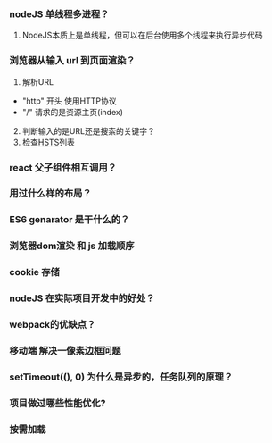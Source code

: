 ### nodeJS 单线程多进程？

1. NodeJS本质上是单线程，但可以在后台使用多个线程来执行异步代码


### 浏览器从输入 url 到页面渲染？
1. 解析URL 
  * "http" 开头 使用HTTP协议
  * "/"  请求的是资源主页(index)
2. 判断输入的是URL还是搜索的关键字？
3. 检查[HSTS](https://zh.wikipedia.org/wiki/HTTP%E4%B8%A5%E6%A0%BC%E4%BC%A0%E8%BE%93%E5%AE%89%E5%85%A8)列表



### react 父子组件相互调用？


### 用过什么样的布局？


### ES6 genarator 是干什么的？


### 浏览器dom渲染 和 js 加载顺序



### cookie 存储


### nodeJS 在实际项目开发中的好处？


### webpack的优缺点？



### 移动端 解决一像素边框问题


### setTimeout((), 0) 为什么是异步的，任务队列的原理？


### 项目做过哪些性能优化?


### 按需加载



